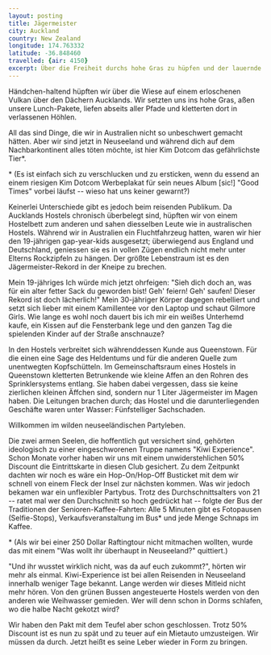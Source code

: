 ```yaml
---
layout: posting
title: Jägermeister
city: Auckland
country: New Zealand
longitude: 174.763332
latitude: -36.848460
travelled: {air: 4150}
excerpt: Über die Freiheit durchs hohe Gras zu hüpfen und der lauernde Kim Dotcom, als auch betrunkende Äffchen und die grünen Busse.
---
```


Händchen-haltend hüpften wir über die Wiese auf einem erloschenen Vulkan über den Dächern Aucklands. Wir setzten uns ins hohe Gras, aßen unsere Lunch-Pakete, liefen abseits aller Pfade und kletterten dort in verlassenen Höhlen. 

All das sind Dinge, die wir in Australien nicht so unbeschwert gemacht hätten. Aber wir sind jetzt in Neuseeland und während dich auf dem Nachbarkontinent alles töten möchte, ist hier Kim Dotcom das gefährlichste Tier\*. 

\* (Es ist einfach sich zu verschlucken und zu ersticken, wenn du essend an einem riesigen Kim Dotcom Werbeplakat für sein neues Album [sic!] "Good Times" vorbei läufst -- wieso hat uns keiner gewarnt?)

Keinerlei Unterschiede gibt es jedoch beim reisenden Publikum. Da Aucklands Hostels chronisch überbelegt sind, hüpften wir von einem Hostelbett zum anderen und sahen diesselben Leute wie in australischen Hostels. Während wir in Australien ein Fluchtfahrzeug hatten, waren wir hier den 19-jährigen gap-year-kids ausgesetzt; überwiegend aus England und Deutschland, geniessen sie es in vollen Zügen endlich nicht mehr unter Elterns Rockzipfeln zu hängen. Der größte Lebenstraum ist es den Jägermeister-Rekord in der Kneipe zu brechen.

Mein 19-jähriges Ich würde mich jetzt ohrfeigen: "Sieh dich doch an, was für ein alter fetter Sack du geworden bist! Geh' feiern! Geh' saufen! Dieser Rekord ist doch lächerlich!" Mein 30-jähriger Körper dagegen rebelliert und setzt sich lieber mit einem Kamillentee vor den Laptop und schaut Gilmore Girls. Wie lange es wohl noch dauert bis ich mir ein weißes Unterhemd kaufe, ein Kissen auf die Fensterbank lege und den ganzen Tag die spielenden Kinder auf der Straße anschnauze?

In den Hostels verbreitet sich währenddessen Kunde aus Queenstown. Für die einen eine Sage des Heldentums und für die anderen Quelle zum unentwegten Kopfschütteln. Im Gemeinschaftsraum eines Hostels in Queenstown kletterten Betrunkende wie kleine Affen an den Rohren des Sprinklersystems entlang. Sie haben dabei vergessen, dass sie keine zierlichen kleinen Äffchen sind, sondern nur 1 Liter Jägermeister im Magen haben. Die Leitungen brachen durch; das Hostel und die darunterliegenden Geschäfte waren unter Wasser: Fünfstelliger Sachschaden.

Willkommen im wilden neuseeländischen Partyleben.

Die zwei armen Seelen, die hoffentlich gut versichert sind, gehörten ideologisch zu einer eingeschworenen Truppe namens "Kiwi Experience". Schon Monate vorher haben wir uns mit einem unwiderstehlichen 50% Discount die Eintrittskarte in diesen Club gesichert. Zu dem Zeitpunkt dachten wir noch es wäre ein Hop-On/Hop-Off Busticket mit dem wir schnell von einem Fleck der Insel zur nächsten kommen. Was wir jedoch bekamen war ein unflexibler Partybus. Trotz des Durchschnittsalters von 21 -- ratet mal wer den Durchschnitt so hoch gedrückt hat -- folgte der Bus der Traditionen der Senioren-Kaffee-Fahrten: Alle 5 Minuten gibt es Fotopausen (Selfie-Stops), Verkaufsveranstaltung im Bus\* und jede Menge Schnaps im Kaffee.

\* (Als wir bei einer 250 Dollar Raftingtour nicht mitmachen wollten, wurde das mit einem "Was wollt ihr überhaupt in Neuseeland?" quittiert.)

 "Und ihr wusstet wirklich nicht, was da auf euch zukommt?", hörten wir mehr als einmal. Kiwi-Experience ist bei allen Reisenden in Neuseeland innerhalb weniger Tage bekannt. Lange werden wir dieses Mitleid nicht mehr hören. Von den grünen Bussen angesteuerte Hostels werden von den anderen wie Weihwasser gemieden. Wer will denn schon in Dorms schlafen, wo die halbe Nacht gekotzt wird?

Wir haben den Pakt mit dem Teufel aber schon geschlossen. Trotz 50% Discount ist es nun zu spät und zu teuer auf ein Mietauto umzusteigen. Wir müssen da durch. Jetzt heißt es seine Leber wieder in Form zu bringen.

